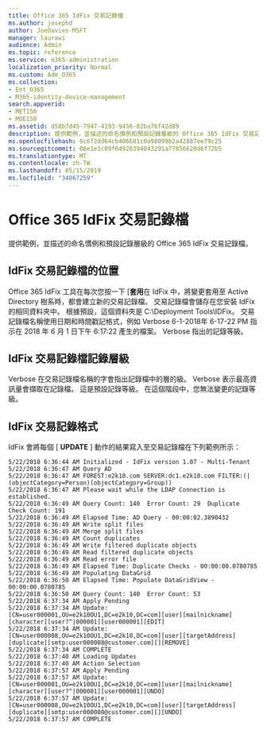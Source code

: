 ```yaml
---
title: Office 365 IdFix 交易記錄檔
ms.author: josephd
author: JoeDavies-MSFT
manager: laurawi
audience: Admin
ms.topic: reference
ms.service: o365-administration
localization_priority: Normal
ms.custom: Adm_O365
ms.collection:
- Ent_O365
- M365-identity-device-management
search.appverid:
- MET150
- MOE150
ms.assetid: d58b7d45-7947-4193-9456-82ba76f42d89
description: 提供範例，並描述的命名慣例和預設記錄層級的 Office 365 IdFix 交易記錄檔。
ms.openlocfilehash: 0c6f2dd64cb406681c0a98099b2a42887ee79c25
ms.sourcegitcommit: 08e1e1c09f64926394043291a77856620d6f72b5
ms.translationtype: MT
ms.contentlocale: zh-TW
ms.lasthandoff: 05/15/2019
ms.locfileid: "34067259"
---
```

# <a name="office-365-idfix-transaction-log"></a>Office 365 IdFix 交易記錄檔

提供範例，並描述的命名慣例和預設記錄層級的 Office 365 IdFix 交易記錄檔。
  
## <a name="idfix-transaction-log-location"></a>IdFix 交易記錄檔的位置

Office 365 IdFix 工具在每次您按一下 [**套用**在 IdFix 中，將變更套用至 Active Directory 樹系時，都會建立新的交易記錄檔。 交易記錄檔會儲存在您安裝 IdFix 的相同資料夾中。 根據預設，這個資料夾是 C:\Deployment Tools\IDFix。 交易記錄檔名稱使用日期和時間戳記格式，例如 Verbose 6-1-2018年 6-17-22 PM 指示在 2018 年 6 月 1 日下午 6:17:22 產生的檔案。 Verbose 指出的記錄等級。 
  
## <a name="idfix-transaction-log-logging-level"></a>IdFix 交易記錄檔記錄層級

Verbose 在交易記錄檔名稱的字會指出記錄檔中的層的級。 Verbose 表示最高資訊量會擷取在記錄檔。 這是預設記錄等級。 在這個階段中，您無法變更的記錄等級。
  
## <a name="idfix-transaction-log-format"></a>IdFix 交易記錄格式

IdFix 會將每個 [ **UPDATE** ] 動作的結果寫入至交易記錄檔在下列範例所示：
  
```
5/22/2018 6:36:44 AM Initialized - IdFix version 1.07 - Multi-Tenant
5/22/2018 6:36:47 AM Query AD
5/22/2018 6:36:47 AM FOREST:e2k10.com SERVER:dc1.e2k10.com FILTER:(|(objectCategory=Person)(objectCategory=Group))
5/22/2018 6:36:47 AM Please wait while the LDAP Connection is established.
5/22/2018 6:36:49 AM Query Count: 140  Error Count: 29  Duplicate Check Count: 191
5/22/2018 6:36:49 AM Elapsed Time: AD Query - 00:00:02.3890432
5/22/2018 6:36:49 AM Write split files
5/22/2018 6:36:49 AM Merge split files
5/22/2018 6:36:49 AM Count duplicates
5/22/2018 6:36:49 AM Write filtered duplicate objects
5/22/2018 6:36:49 AM Read filtered duplicate objects
5/22/2018 6:36:49 AM Read error file
5/22/2018 6:36:49 AM Elapsed Time: Duplicate Checks - 00:00:00.0780785
5/22/2018 6:36:49 AM Populating DataGrid
5/22/2018 6:36:50 AM Elapsed Time: Populate DataGridView - 00:00:00.0780785
5/22/2018 6:36:50 AM Query Count: 140  Error Count: 53
5/22/2018 6:37:34 AM Apply Pending
5/22/2018 6:37:34 AM Update: [CN=user000001,OU=e2k10OU1,DC=e2k10,DC=com][user][mailnickname][character][user?^|000001][user000001][EDIT]
5/22/2018 6:37:34 AM Update: [CN=user000008,OU=e2k10OU1,DC=e2k10,DC=com][user][targetAddress][duplicate][smtp:user000008@customer.com][][REMOVE]
5/22/2018 6:37:34 AM COMPLETE
5/22/2018 6:37:40 AM Loading Updates
5/22/2018 6:37:40 AM Action Selection
5/22/2018 6:37:57 AM Apply Pending
5/22/2018 6:37:57 AM Update: [CN=user000001,OU=e2k10OU1,DC=e2k10,DC=com][user][mailnickname][character][user?^|000001][user000001][UNDO]
5/22/2018 6:37:57 AM Update: [CN=user000008,OU=e2k10OU1,DC=e2k10,DC=com][user][targetAddress][duplicate][smtp:user000008@customer.com][][UNDO]
5/22/2018 6:37:57 AM COMPLETE

```